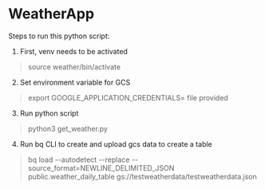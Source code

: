 # WeatherApp


Steps to run this python script:

1. First, venv needs to be activated

> source weather/bin/activate

2. Set environment variable for GCS 

> export GOOGLE_APPLICATION_CREDENTIALS= file provided 

3. Run python script

> python3 get_weather.py 

4. Run bq CLI to create and upload gcs data to create a table

> bq load   --autodetect --replace  --source_format=NEWLINE_DELIMITED_JSON public.weather_daily_table gs://testweatherdata/testweatherdata.json 
